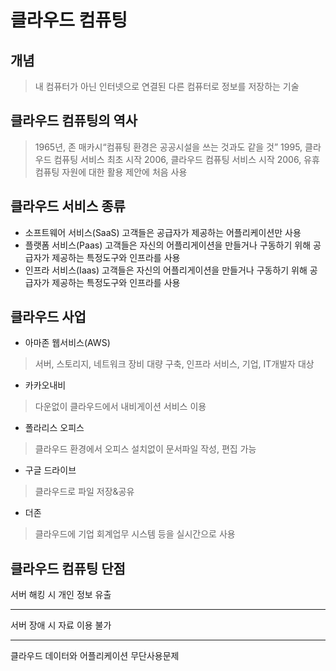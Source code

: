 # **클라우드 컴퓨팅**

## 개념
> 내 컴퓨터가 아닌 인터넷으로 연결된 다른 컴퓨터로 정보를 저장하는 기술
 
## 클라우드 컴퓨팅의 역사
> 1965년, 존 매카시“컴퓨팅 환경은 공공시설을 쓰는 것과도 같을 것”
> 1995, 클라우드 컴퓨팅 서비스 최초 시작
> 2006, 클라우드 컴퓨팅 서비스 시작
> 2006, 유휴 컴퓨팅 자원에 대한 활용 제안에 처음 사용

## 클라우드 서비스 종류
- 소프트웨어 서비스(SaaS)
고객들은 공급자가 제공하는 어플리케이션만 사용
- 플랫폼 서비스(Paas)
고객들은 자신의 어플리게이션을 만들거나 구동하기 위해 공급자가 제공하는 특정도구와 인프라를 사용
- 인프라 서비스(Iaas)
고객들은 자신의 어플리게이션을 만들거나 구동하기 위해 공급자가 제공하는 특정도구와 인프라를 사용

## 클라우드 사업
- 아마존 웹서비스(AWS)
> 서버, 스토리지, 네트워크 장비 대량 구축, 인프라 서비스, 기업, IT개발자 대상
- 카카오내비
> 다운없이 클라우드에서 내비게이션 서비스 이용
- 폴라리스 오피스
> 클라우드 환경에서 오피스 설치없이 문서파일 작성, 편집 가능
- 구글 드라이브
> 클라우드로 파일 저장&공유
- 더존
> 클라우드에 기업 회계업무 시스템 등을 실시간으로 사용

## 클라우드 컴퓨팅 단점<br>
서버 해킹 시 개인 정보 유출
***
서버 장애 시 자료 이용 불가
***
클라우드 데이터와 어플리케이션 무단사용문제
